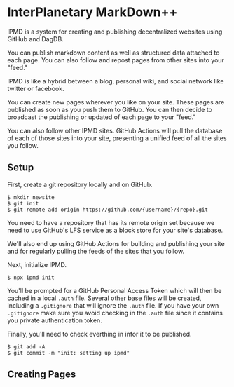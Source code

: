 # InterPlanetary MarkDown++

IPMD is a system for creating and publishing decentralized
websites using GitHub and DagDB.

You can publish markdown content as well as structured data
attached to each page. You can also follow and repost pages
from other sites into your "feed."

IPMD is like a hybrid between a blog, personal wiki, and social
network like twitter or facebook.

You can create new pages wherever you like on your site. These
pages are published as soon as you push them to GitHub. You can
then decide to broadcast the publishing or updated of each
page to your "feed."

You can also follow other IPMD sites. GitHub Actions will pull
the database of each of those sites into your site, presenting
a unified feed of all the sites you follow.

## Setup

First, create a git repository locally and on GitHub.

```
$ mkdir newsite
$ git init
$ git remote add origin https://github.com/{username}/{repo}.git
```

You need to have a repository that has its remote origin set because
we need to use GitHub's LFS service as a block store for your site's
database.

We'll also end up using GitHub Actions for building and publishing
your site and for regularly pulling the feeds of the sites that
you follow.

Next, initialize IPMD.

```
$ npx ipmd init
```

You'll be prompted for a GitHub Personal Access Token which will then be cached
in a local `.auth` file. Several other base files will be created, including a
`.gitignore` that will ignore the `.auth` file. If you have your own `.gitignore`
make sure you avoid checking in the `.auth` file since it contains you private
authentication token.

Finally, you'll need to check everthing in infor it to be published.

```
$ git add -A
$ git commit -m "init: setting up ipmd"
```

## Creating Pages
